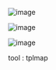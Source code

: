![image](https://github.com/nguyenngocdung18/RootMe/assets/134156226/ae53dd8c-4699-4c88-8659-711a2f0c8849)


![image](https://github.com/nguyenngocdung18/RootMe/assets/134156226/84f2c3a1-a303-4b05-b481-8feaf616978f)

![image](https://github.com/nguyenngocdung18/RootMe/assets/134156226/cd889584-acf2-4800-8827-b0c8bdffacfa)

tool : tplmap
